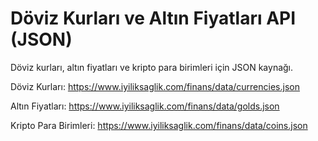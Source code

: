 # Döviz Kurları ve Altın Fiyatları API (JSON)
Döviz kurları, altın fiyatları ve kripto para birimleri için JSON kaynağı.

Döviz Kurları: https://www.iyiliksaglik.com/finans/data/currencies.json

Altın Fiyatları: https://www.iyiliksaglik.com/finans/data/golds.json

Kripto Para Birimleri: https://www.iyiliksaglik.com/finans/data/coins.json


